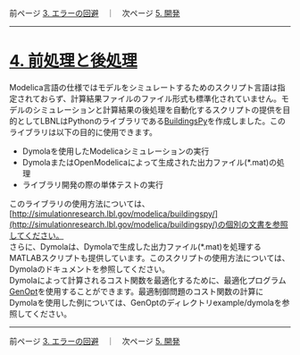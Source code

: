 前ページ [3. エラーの回避](./3_Work-Arounds.md)　｜　次ページ [5. 開発](./5_Development.md)
***  
  
# [4. 前処理と後処理](http://simulationresearch.lbl.gov/modelica/userGuide/prePostProcessing.html)  
Modelica言語の仕様ではモデルをシミュレートするためのスクリプト言語は指定されておらず、計算結果ファイルのファイル形式も標準化されていません。モデルのシミュレーションと計算結果の後処理を自動化するスクリプトの提供を目的としてLBNLはPythonのライブラリである[BuildingsPy](http://simulationresearch.lbl.gov/modelica/buildingspy/)を作成しました。このライブラリは以下の目的に使用できます。  
* Dymolaを使用したModelicaシミュレーションの実行  
* DymolaまたはOpenModelicaによって生成された出力ファイル(*.mat)の処理  
* ライブラリ開発の際の単体テストの実行  
  
このライブラリの使用方法については、[http://simulationresearch.lbl.gov/modelica/buildingspy/](http://simulationresearch.lbl.gov/modelica/buildingspy/)の個別の文書を参照してください。  
さらに、Dymolaは、Dymolaで生成した出力ファイル(*.mat)を処理するMATLABスクリプトも提供しています。このスクリプトの使用方法については、Dymolaのドキュメントを参照してください。  
Dymolaによって計算されるコスト関数を最適化するために、最適化プログラム[GenOpt](http://simulationresearch.lbl.gov/GO/)を使用することができます。最適制御問題のコスト関数の計算にDymolaを使用した例については、GenOptのディレクトリexample/dymolaを参照してください。  
  
***  
前ページ [3. エラーの回避](./3_Work-Arounds.md)　｜　次ページ [5. 開発](./5_Development.md)